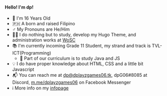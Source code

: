 #### Hello! I'm dp!
- 🧒 I'm 16 Years Old
- 🇵🇭 A born and raised Filipino
- ♂️ My Pronouns are He/Him
- 👨‍💻 I do nothing but to study, develop my Hugo Theme, and administration works at [WoSC](https://worldofsteelcraft.tk)
- 📚 I'm currently incoming Grade 11 Student, my strand and track is TVL-ICT(Programming)
    - 📘 Part of our curriculum is to study Java and JS
- 💡 I do have proper knowledge about HTML, CSS and a little bit Javascript
- 📬 You can reach me at [dp@dplayzgames06.tk](mailto:dp@dplayzgames06.tk), dpG06#8085 at Discord, [m.me/dplayzgames06](https://m.me/dplayzgames06) on Facebook Messenger
- ℹ️ More info on my [infopage](https://dplayzgames06.tk/info)
